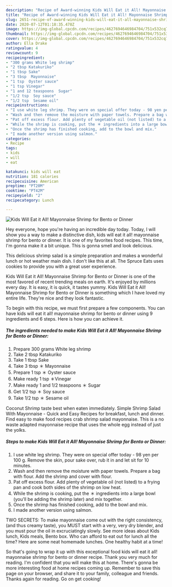 ```yaml
---
description: "Recipe of Award-winning Kids Will Eat it All! Mayonnaise Shrimp for Bento or Dinner"
title: "Recipe of Award-winning Kids Will Eat it All! Mayonnaise Shrimp for Bento or Dinner"
slug: 2651-recipe-of-award-winning-kids-will-eat-it-all-mayonnaise-shrimp-for-bento-or-dinner
date: 2020-07-12T01:18:35.478Z
image: https://img-global.cpcdn.com/recipes/4627694646984704/751x532cq70/kids-will-eat-it-all-mayonnaise-shrimp-for-bento-or-dinner-recipe-main-photo.jpg
thumbnail: https://img-global.cpcdn.com/recipes/4627694646984704/751x532cq70/kids-will-eat-it-all-mayonnaise-shrimp-for-bento-or-dinner-recipe-main-photo.jpg
cover: https://img-global.cpcdn.com/recipes/4627694646984704/751x532cq70/kids-will-eat-it-all-mayonnaise-shrimp-for-bento-or-dinner-recipe-main-photo.jpg
author: Ella Drake
ratingvalue: 4
reviewcount: 9
recipeingredient:
- "300 grams White leg shrimp"
- "2 tbsp Katakuriko"
- "1 tbsp Sake"
- "3 tbsp  Mayonnaise"
- "1 tsp  Oyster sauce"
- "1 tsp Vinegar"
- "1 and 12 teaspoons  Sugar"
- "1/2 tsp  Soy sauce"
- "1/2 tsp  Sesame oil"
recipeinstructions:
- "I use white leg shrimp. They were on special offer today - 98 yen per 100 g. Remove the skin, pour sake over, rub it in and let sit for 10 minutes."
- "Wash and then remove the moisture with paper towels. Prepare a bag with flour. Add the shrimp and cover with flour."
- "Pat off excess flour. Add plenty of vegetable oil (not listed) to a frying pan and cook both sides of the shrimp on low heat."
- "While the shrimp is cooking, put the ＊ ingredients into a large bowl (you&#39;ll be adding the shrimp later) and mix together."
- "Once the shrimp has finished cooking, add to the bowl and mix."
- "I made another version using salmon."
categories:
- Recipe
tags:
- kids
- will
- eat

katakunci: kids will eat 
nutrition: 181 calories
recipecuisine: American
preptime: "PT20M"
cooktime: "PT42M"
recipeyield: "2"
recipecategory: Lunch

---
```



![Kids Will Eat it All! Mayonnaise Shrimp for Bento or Dinner](https://img-global.cpcdn.com/recipes/4627694646984704/751x532cq70/kids-will-eat-it-all-mayonnaise-shrimp-for-bento-or-dinner-recipe-main-photo.jpg)

Hey everyone, hope you're having an incredible day today. Today, I will show you a way to make a distinctive dish, kids will eat it all! mayonnaise shrimp for bento or dinner. It is one of my favorites food recipes. This time, I'm gonna make it a bit unique. This is gonna smell and look delicious.

This delicious shrimp salad is a simple preparation and makes a wonderful lunch or hot weather main dish. I don&#39;t like this at all. The Spruce Eats uses cookies to provide you with a great user experience.

Kids Will Eat it All! Mayonnaise Shrimp for Bento or Dinner is one of the most favored of recent trending meals on earth. It's enjoyed by millions every day. It is easy, it is quick, it tastes yummy. Kids Will Eat it All! Mayonnaise Shrimp for Bento or Dinner is something which I have loved my entire life. They're nice and they look fantastic.


To begin with this recipe, we must first prepare a few components. You can have kids will eat it all! mayonnaise shrimp for bento or dinner using 9 ingredients and 6 steps. Here is how you can achieve it.

<!--inarticleads1-->

##### The ingredients needed to make Kids Will Eat it All! Mayonnaise Shrimp for Bento or Dinner:

1. Prepare 300 grams White leg shrimp
1. Take 2 tbsp Katakuriko
1. Take 1 tbsp Sake
1. Take 3 tbsp ＊ Mayonnaise
1. Prepare 1 tsp ＊ Oyster sauce
1. Make ready 1 tsp ＊Vinegar
1. Make ready 1 and 1/2 teaspoons ＊ Sugar
1. Get 1/2 tsp ＊ Soy sauce
1. Take 1/2 tsp ＊ Sesame oil


Coconut Shrimp taste best when eaten immediately. Simple Shrimp Salad With Mayonnaise - Quick and Easy Recipes for breakfast, lunch and dinner. Find easy to make food recipes crab shrimp salad mayonnaise. This is a no waste adapted mayonnaise recipe that uses the whole egg instead of just the yolks. 

<!--inarticleads2-->

##### Steps to make Kids Will Eat it All! Mayonnaise Shrimp for Bento or Dinner:

1. I use white leg shrimp. They were on special offer today - 98 yen per 100 g. Remove the skin, pour sake over, rub it in and let sit for 10 minutes.
1. Wash and then remove the moisture with paper towels. Prepare a bag with flour. Add the shrimp and cover with flour.
1. Pat off excess flour. Add plenty of vegetable oil (not listed) to a frying pan and cook both sides of the shrimp on low heat.
1. While the shrimp is cooking, put the ＊ ingredients into a large bowl (you&#39;ll be adding the shrimp later) and mix together.
1. Once the shrimp has finished cooking, add to the bowl and mix.
1. I made another version using salmon.


TWO SECRETS: To make mayonnaise come out with the right consistency, (and thus creamy taste), you MUST start with a very, very dry blender, and you must pour the oil in excruciatingly slowly. See more ideas about Kids lunch, Kids meals, Bento box. Who can afford to eat out for lunch all the time? Here are some neat homemade lunches. One healthy habit at a time! 

So that's going to wrap it up with this exceptional food kids will eat it all! mayonnaise shrimp for bento or dinner recipe. Thank you very much for reading. I'm confident that you will make this at home. There's gonna be more interesting food at home recipes coming up. Remember to save this page on your browser, and share it to your family, colleague and friends. Thanks again for reading. Go on get cooking!
